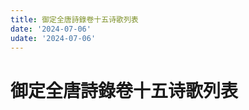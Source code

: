 ```yaml
---
title: 御定全唐詩錄卷十五诗歌列表
date: '2024-07-06'
udate: '2024-07-06'
---
```

# 御定全唐詩錄卷十五诗歌列表

<PoemList :list="poems" :authorMap="authorMap" :chapternum="15" />

<script setup>
const chapter = '卷十五';
import poems from '/data/qtsl/卷十五/poems.json'
import authorMap from '/data/qtsl/卷十五/author.json'
</script>
